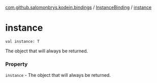 [com.github.salomonbrys.kodein.bindings](../index.md) / [InstanceBinding](index.md) / [instance](.)

# instance

`val instance: T`

The object that will always be returned.

### Property

`instance` - The object that will always be returned.